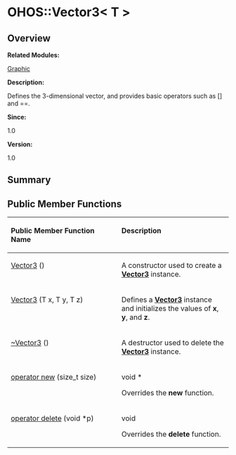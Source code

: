 # OHOS::Vector3< T \><a name="EN-US_TOPIC_0000001054799631"></a>

## **Overview**<a name="section1255988590093535"></a>

**Related Modules:**

[Graphic](graphic.md)

**Description:**

Defines the 3-dimensional vector, and provides basic operators such as \[\] and ==. 

**Since:**

1.0

**Version:**

1.0

## **Summary**<a name="section1268842100093535"></a>

## Public Member Functions<a name="pub-methods"></a>

<a name="table915488229093535"></a>
<table><thead align="left"><tr id="row1034634134093535"><th class="cellrowborder" valign="top" width="50%" id="mcps1.1.3.1.1"><p id="p950025967093535"><a name="p950025967093535"></a><a name="p950025967093535"></a>Public Member Function Name</p>
</th>
<th class="cellrowborder" valign="top" width="50%" id="mcps1.1.3.1.2"><p id="p113282874093535"><a name="p113282874093535"></a><a name="p113282874093535"></a>Description</p>
</th>
</tr>
</thead>
<tbody><tr id="row1524881893093535"><td class="cellrowborder" valign="top" width="50%" headers="mcps1.1.3.1.1 "><p id="p323986778093535"><a name="p323986778093535"></a><a name="p323986778093535"></a><a href="graphic.md#ga0e56d35f73116fdc410e305c1d702076">Vector3</a> ()</p>
</td>
<td class="cellrowborder" valign="top" width="50%" headers="mcps1.1.3.1.2 "><p id="p411736065093535"><a name="p411736065093535"></a><a name="p411736065093535"></a> </p>
<p id="p944453231093535"><a name="p944453231093535"></a><a name="p944453231093535"></a>A constructor used to create a <strong id="b1503956293093535"><a name="b1503956293093535"></a><a name="b1503956293093535"></a><a href="ohos-vector3-t.md">Vector3</a></strong> instance. </p>
</td>
</tr>
<tr id="row1814872371093535"><td class="cellrowborder" valign="top" width="50%" headers="mcps1.1.3.1.1 "><p id="p1088397538093535"><a name="p1088397538093535"></a><a name="p1088397538093535"></a><a href="graphic.md#ga1b07727c686eb7a4d028d1052cc0fd3c">Vector3</a> (T x, T y, T z)</p>
</td>
<td class="cellrowborder" valign="top" width="50%" headers="mcps1.1.3.1.2 "><p id="p243088238093535"><a name="p243088238093535"></a><a name="p243088238093535"></a> </p>
<p id="p1239930115093535"><a name="p1239930115093535"></a><a name="p1239930115093535"></a>Defines a <strong id="b2013380971093535"><a name="b2013380971093535"></a><a name="b2013380971093535"></a><a href="ohos-vector3-t.md">Vector3</a></strong> instance and initializes the values of <strong id="b1305718351093535"><a name="b1305718351093535"></a><a name="b1305718351093535"></a>x</strong>, <strong id="b1017579570093535"><a name="b1017579570093535"></a><a name="b1017579570093535"></a>y</strong>, and <strong id="b1458457507093535"><a name="b1458457507093535"></a><a name="b1458457507093535"></a>z</strong>. </p>
</td>
</tr>
<tr id="row915538491093535"><td class="cellrowborder" valign="top" width="50%" headers="mcps1.1.3.1.1 "><p id="p558107410093535"><a name="p558107410093535"></a><a name="p558107410093535"></a><a href="graphic.md#ga3b5bda0743cb7968e10429b627444f20">~Vector3</a> ()</p>
</td>
<td class="cellrowborder" valign="top" width="50%" headers="mcps1.1.3.1.2 "><p id="p1461955842093535"><a name="p1461955842093535"></a><a name="p1461955842093535"></a> </p>
<p id="p774141554093535"><a name="p774141554093535"></a><a name="p774141554093535"></a>A destructor used to delete the <strong id="b950631110093535"><a name="b950631110093535"></a><a name="b950631110093535"></a><a href="ohos-vector3-t.md">Vector3</a></strong> instance. </p>
</td>
</tr>
<tr id="row1547579048093535"><td class="cellrowborder" valign="top" width="50%" headers="mcps1.1.3.1.1 "><p id="p40032879093535"><a name="p40032879093535"></a><a name="p40032879093535"></a><a href="graphic.md#ga4854963aa969ee20a6cd174a70f5cd23">operator new</a> (size_t size)</p>
</td>
<td class="cellrowborder" valign="top" width="50%" headers="mcps1.1.3.1.2 "><p id="p1788921768093535"><a name="p1788921768093535"></a><a name="p1788921768093535"></a>void * </p>
<p id="p1494333974093535"><a name="p1494333974093535"></a><a name="p1494333974093535"></a>Overrides the <strong id="b1474261930093535"><a name="b1474261930093535"></a><a name="b1474261930093535"></a>new</strong> function. </p>
</td>
</tr>
<tr id="row2060731062093535"><td class="cellrowborder" valign="top" width="50%" headers="mcps1.1.3.1.1 "><p id="p891867920093535"><a name="p891867920093535"></a><a name="p891867920093535"></a><a href="graphic.md#gadf1997a0f56ac2b220e7f0f8e8e0a6ef">operator delete</a> (void *p)</p>
</td>
<td class="cellrowborder" valign="top" width="50%" headers="mcps1.1.3.1.2 "><p id="p2006102609093535"><a name="p2006102609093535"></a><a name="p2006102609093535"></a>void </p>
<p id="p102909005093535"><a name="p102909005093535"></a><a name="p102909005093535"></a>Overrides the <strong id="b536177586093535"><a name="b536177586093535"></a><a name="b536177586093535"></a>delete</strong> function. </p>
</td>
</tr>
</tbody>
</table>

